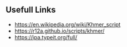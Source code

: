 ## Usefull Links

* https://en.wikipedia.org/wiki/Khmer_script
* https://r12a.github.io/scripts/khmer/
* https://ipa.typeit.org/full/
